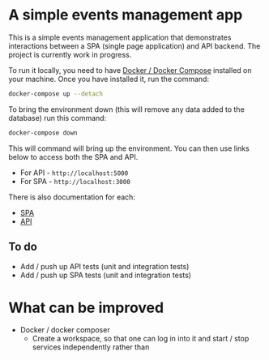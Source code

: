 # A simple events management app

This is a simple events management application that demonstrates interactions between a SPA (single page application) and API backend. The project is currently work in progress.

To run it locally, you need to have [Docker / Docker Compose](https://docs.docker.com/compose/install/) installed on your machine. Once you have installed it, run the command:

```sh
docker-compose up --detach
```

To bring the environment down (this will remove any data added to the database) run this command:

```sh
docker-compose down
```

This will command will bring up the environment. You can then use links below to access both the SPA and API.

- For API - `http://localhost:5000`
- For SPA - `http://localhost:3000`

There is also documentation for each:

- [SPA](spa/README.md)
- [API](api/README.md)

## To do

- Add / push up API tests (unit and integration tests)
- Add / push up SPA tests (unit and integration tests)

# What can be improved

- Docker / docker composer
  - Create a workspace, so that one can log in into it and start / stop services independently rather than
